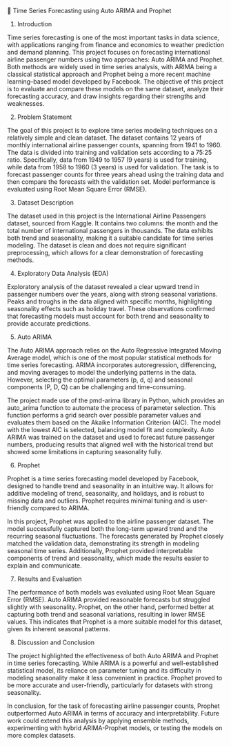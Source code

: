 📄 Time Series Forecasting using Auto ARIMA and Prophet
1. Introduction

Time series forecasting is one of the most important tasks in data science, with applications ranging from finance and economics to weather prediction and demand planning. This project focuses on forecasting international airline passenger numbers using two approaches: Auto ARIMA and Prophet. Both methods are widely used in time series analysis, with ARIMA being a classical statistical approach and Prophet being a more recent machine learning–based model developed by Facebook. The objective of this project is to evaluate and compare these models on the same dataset, analyze their forecasting accuracy, and draw insights regarding their strengths and weaknesses.

2. Problem Statement

The goal of this project is to explore time series modeling techniques on a relatively simple and clean dataset. The dataset contains 12 years of monthly international airline passenger counts, spanning from 1941 to 1960. The data is divided into training and validation sets according to a 75:25 ratio. Specifically, data from 1949 to 1957 (9 years) is used for training, while data from 1958 to 1960 (3 years) is used for validation. The task is to forecast passenger counts for three years ahead using the training data and then compare the forecasts with the validation set. Model performance is evaluated using Root Mean Square Error (RMSE).

3. Dataset Description

The dataset used in this project is the International Airline Passengers dataset, sourced from Kaggle. It contains two columns: the month and the total number of international passengers in thousands. The data exhibits both trend and seasonality, making it a suitable candidate for time series modeling. The dataset is clean and does not require significant preprocessing, which allows for a clear demonstration of forecasting methods.

4. Exploratory Data Analysis (EDA)

Exploratory analysis of the dataset revealed a clear upward trend in passenger numbers over the years, along with strong seasonal variations. Peaks and troughs in the data aligned with specific months, highlighting seasonality effects such as holiday travel. These observations confirmed that forecasting models must account for both trend and seasonality to provide accurate predictions.

5. Auto ARIMA

The Auto ARIMA approach relies on the Auto Regressive Integrated Moving Average model, which is one of the most popular statistical methods for time series forecasting. ARIMA incorporates autoregression, differencing, and moving averages to model the underlying patterns in the data. However, selecting the optimal parameters (p, d, q) and seasonal components (P, D, Q) can be challenging and time-consuming.

The project made use of the pmd-arima library in Python, which provides an auto_arima function to automate the process of parameter selection. This function performs a grid search over possible parameter values and evaluates them based on the Akaike Information Criterion (AIC). The model with the lowest AIC is selected, balancing model fit and complexity. Auto ARIMA was trained on the dataset and used to forecast future passenger numbers, producing results that aligned well with the historical trend but showed some limitations in capturing seasonality fully.

6. Prophet

Prophet is a time series forecasting model developed by Facebook, designed to handle trend and seasonality in an intuitive way. It allows for additive modeling of trend, seasonality, and holidays, and is robust to missing data and outliers. Prophet requires minimal tuning and is user-friendly compared to ARIMA.

In this project, Prophet was applied to the airline passenger dataset. The model successfully captured both the long-term upward trend and the recurring seasonal fluctuations. The forecasts generated by Prophet closely matched the validation data, demonstrating its strength in modeling seasonal time series. Additionally, Prophet provided interpretable components of trend and seasonality, which made the results easier to explain and communicate.

7. Results and Evaluation

The performance of both models was evaluated using Root Mean Square Error (RMSE). Auto ARIMA provided reasonable forecasts but struggled slightly with seasonality. Prophet, on the other hand, performed better at capturing both trend and seasonal variations, resulting in lower RMSE values. This indicates that Prophet is a more suitable model for this dataset, given its inherent seasonal patterns.

8. Discussion and Conclusion

The project highlighted the effectiveness of both Auto ARIMA and Prophet in time series forecasting. While ARIMA is a powerful and well-established statistical model, its reliance on parameter tuning and its difficulty in modeling seasonality make it less convenient in practice. Prophet proved to be more accurate and user-friendly, particularly for datasets with strong seasonality.

In conclusion, for the task of forecasting airline passenger counts, Prophet outperformed Auto ARIMA in terms of accuracy and interpretability. Future work could extend this analysis by applying ensemble methods, experimenting with hybrid ARIMA-Prophet models, or testing the models on more complex datasets.

